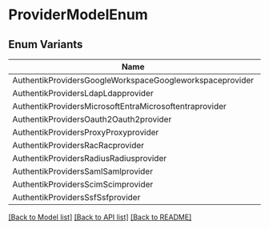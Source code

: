 # ProviderModelEnum

## Enum Variants

| Name | Value |
|---- | -----|
| AuthentikProvidersGoogleWorkspaceGoogleworkspaceprovider | authentik_providers_google_workspace.googleworkspaceprovider |
| AuthentikProvidersLdapLdapprovider | authentik_providers_ldap.ldapprovider |
| AuthentikProvidersMicrosoftEntraMicrosoftentraprovider | authentik_providers_microsoft_entra.microsoftentraprovider |
| AuthentikProvidersOauth2Oauth2provider | authentik_providers_oauth2.oauth2provider |
| AuthentikProvidersProxyProxyprovider | authentik_providers_proxy.proxyprovider |
| AuthentikProvidersRacRacprovider | authentik_providers_rac.racprovider |
| AuthentikProvidersRadiusRadiusprovider | authentik_providers_radius.radiusprovider |
| AuthentikProvidersSamlSamlprovider | authentik_providers_saml.samlprovider |
| AuthentikProvidersScimScimprovider | authentik_providers_scim.scimprovider |
| AuthentikProvidersSsfSsfprovider | authentik_providers_ssf.ssfprovider |


[[Back to Model list]](../README.md#documentation-for-models) [[Back to API list]](../README.md#documentation-for-api-endpoints) [[Back to README]](../README.md)


